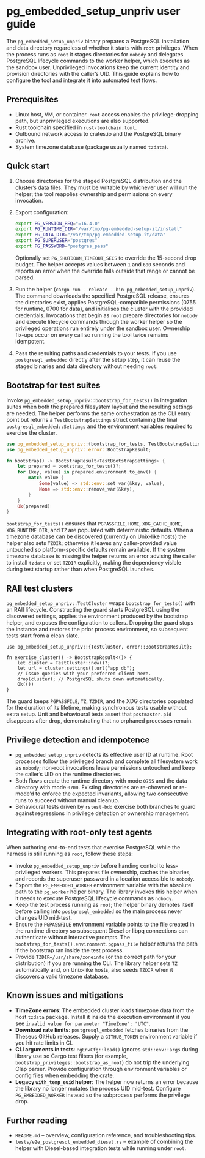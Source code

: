 # pg_embedded_setup_unpriv user guide

The `pg_embedded_setup_unpriv` binary prepares a PostgreSQL installation and
data directory regardless of whether it starts with `root` privileges. When the
process runs as `root` it stages directories for `nobody` and delegates
PostgreSQL lifecycle commands to the worker helper, which executes as the
sandbox user. Unprivileged invocations keep the current identity and provision
directories with the caller’s UID. This guide explains how to configure the tool
and integrate it into automated test flows.

## Prerequisites

- Linux host, VM, or container. `root` access enables the privilege-dropping
  path, but unprivileged executions are also supported.
- Rust toolchain specified in `rust-toolchain.toml`.
- Outbound network access to crates.io and the PostgreSQL binary archive.
- System timezone database (package usually named `tzdata`).

## Quick start

1. Choose directories for the staged PostgreSQL distribution and the cluster’s
   data files. They must be writable by whichever user will run the helper; the
   tool reapplies ownership and permissions on every invocation.

2. Export configuration:

   ```bash
   export PG_VERSION_REQ="=16.4.0"
   export PG_RUNTIME_DIR="/var/tmp/pg-embedded-setup-it/install"
   export PG_DATA_DIR="/var/tmp/pg-embedded-setup-it/data"
   export PG_SUPERUSER="postgres"
   export PG_PASSWORD="postgres_pass"
   ```

   Optionally set `PG_SHUTDOWN_TIMEOUT_SECS` to override the 15-second drop
   budget. The helper accepts values between `1` and `600` seconds and reports
   an error when the override falls outside that range or cannot be parsed.

3. Run the helper (`cargo run --release --bin pg_embedded_setup_unpriv`). The
   command downloads the specified PostgreSQL release, ensures the directories
   exist, applies PostgreSQL-compatible permissions (0755 for runtime, 0700 for
   data), and initialises the cluster with the provided credentials.
   Invocations that begin as `root` prepare directories for `nobody` and execute
   lifecycle commands through the worker helper so the privileged operations run
   entirely under the sandbox user. Ownership fix-ups occur on every call so
   running the tool twice remains idempotent.

4. Pass the resulting paths and credentials to your tests. If you use
   `postgresql_embedded` directly after the setup step, it can reuse the staged
   binaries and data directory without needing `root`.

## Bootstrap for test suites

Invoke `pg_embedded_setup_unpriv::bootstrap_for_tests()` in integration suites
when both the prepared filesystem layout and the resulting settings are needed.
The helper performs the same orchestration as the CLI entry point but returns a
`TestBootstrapSettings` struct containing the final
`postgresql_embedded::Settings` and the environment variables required to
exercise the cluster.

```rust
use pg_embedded_setup_unpriv::{bootstrap_for_tests, TestBootstrapSettings};
use pg_embedded_setup_unpriv::error::BootstrapResult;

fn bootstrap() -> BootstrapResult<TestBootstrapSettings> {
    let prepared = bootstrap_for_tests()?;
    for (key, value) in prepared.environment.to_env() {
        match value {
            Some(value) => std::env::set_var(&key, value),
            None => std::env::remove_var(&key),
        }
    }
    Ok(prepared)
}
```

`bootstrap_for_tests()` ensures that `PGPASSFILE`, `HOME`, `XDG_CACHE_HOME`,
`XDG_RUNTIME_DIR`, and `TZ` are populated with deterministic defaults. When a
timezone database can be discovered (currently on Unix-like hosts) the helper
also sets `TZDIR`; otherwise it leaves any caller-provided value untouched so
platform-specific defaults remain available. If the system timezone database is
missing the helper returns an error advising the caller to install `tzdata` or
set `TZDIR` explicitly, making the dependency visible during test startup
rather than when PostgreSQL launches.

## RAII test clusters

`pg_embedded_setup_unpriv::TestCluster` wraps `bootstrap_for_tests()` with an
RAII lifecycle. Constructing the guard starts PostgreSQL using the discovered
settings, applies the environment produced by the bootstrap helper, and exposes
the configuration to callers. Dropping the guard stops the instance and
restores the prior process environment, so subsequent tests start from a clean
slate.

```rust,no_run
use pg_embedded_setup_unpriv::{TestCluster, error::BootstrapResult};

fn exercise_cluster() -> BootstrapResult<()> {
    let cluster = TestCluster::new()?;
    let url = cluster.settings().url("app_db");
    // Issue queries with your preferred client here.
    drop(cluster); // PostgreSQL shuts down automatically.
    Ok(())
}
```

The guard keeps `PGPASSFILE`, `TZ`, `TZDIR`, and the XDG directories populated
for the duration of its lifetime, making synchronous tests usable without extra
setup. Unit and behavioural tests assert that `postmaster.pid` disappears after
drop, demonstrating that no orphaned processes remain.

## Privilege detection and idempotence

- `pg_embedded_setup_unpriv` detects its effective user ID at runtime. Root
  processes follow the privileged branch and complete all filesystem work as
  `nobody`; non-root invocations leave permissions untouched and keep the
  caller’s UID on the runtime directories.
- Both flows create the runtime directory with mode `0755` and the data
  directory with mode `0700`. Existing directories are re-chowned or re-mode’d
  to enforce the expected invariants, allowing two consecutive runs to succeed
  without manual cleanup.
- Behavioural tests driven by `rstest-bdd` exercise both branches to guard
  against regressions in privilege detection or ownership management.

## Integrating with root-only test agents

When authoring end-to-end tests that exercise PostgreSQL while the harness is
still running as `root`, follow these steps:

- Invoke `pg_embedded_setup_unpriv` before handing control to less-privileged
  workers. This prepares file ownership, caches the binaries, and records the
  superuser password in a location accessible to `nobody`.
- Export the `PG_EMBEDDED_WORKER` environment variable with the absolute path
  to the `pg_worker` helper binary. The library invokes this helper when it
  needs to execute PostgreSQL lifecycle commands as `nobody`.
- Keep the test process running as `root`; the helper binary demotes itself
  before calling into `postgresql_embedded` so the main process never changes
  UID mid-test.
- Ensure the `PGPASSFILE` environment variable points to the file created in the
  runtime directory so subsequent Diesel or libpq connections can authenticate
  without interactive prompts. The
  `bootstrap_for_tests().environment.pgpass_file` helper returns the path if
  the bootstrap ran inside the test process.
- Provide `TZDIR=/usr/share/zoneinfo` (or the correct path for your
  distribution) if you are running the CLI. The library helper sets `TZ`
  automatically and, on Unix-like hosts, also seeds `TZDIR` when it discovers a
  valid timezone database.

## Known issues and mitigations

- **TimeZone errors**: The embedded cluster loads timezone data from the host
  `tzdata` package. Install it inside the execution environment if you see
  `invalid value for parameter "TimeZone": "UTC"`.
- **Download rate limits**: `postgresql_embedded` fetches binaries from the
  Theseus GitHub releases. Supply a `GITHUB_TOKEN` environment variable if you
  hit rate limits in CI.
- **CLI arguments in tests**: `PgEnvCfg::load()` ignores `std::env::args` during
  library use so Cargo test filters (for example,
  `bootstrap_privileges::bootstrap_as_root`) do not trip the underlying Clap
  parser. Provide configuration through environment variables or config files
  when embedding the crate.
- **Legacy `with_temp_euid` helper**: The helper now returns an error because
  the library no longer mutates the process UID mid-test. Configure
  `PG_EMBEDDED_WORKER` instead so the subprocess performs the privilege drop.

## Further reading

- `README.md` – overview, configuration reference, and troubleshooting tips.
- `tests/e2e_postgresql_embedded_diesel.rs` – example of combining the helper
  with Diesel-based integration tests while running under `root`.
